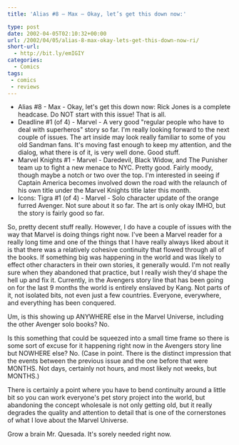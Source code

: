 ```yaml
---
title: 'Alias #8 – Max – Okay, let’s get this down now:'

type: post
date: 2002-04-05T02:10:32+00:00
url: /2002/04/05/alias-8-max-okay-lets-get-this-down-now-ri/
short-url:
  - http://bit.ly/emIGIY
categories:
  - Comics
tags:
 - comics
 - reviews
---
```

- Alias #8 - Max - Okay, let's get this down now: Rick Jones is a complete headcase. Do NOT start with this issue! That is all.
- Deadline #1 (of 4) - Marvel - A very good "regular people who have to deal with superheros" story so far. I'm really looking forward to the next couple of issues. The art inside may look really familiar to some of you old Sandman fans. It's moving fast enough to keep my attention, and the dialog, what there is of it, is very well done. Good stuff.
- Marvel Knights #1 - Marvel - Daredevil, Black Widow, and The Punisher team up to fight a new menace to NYC. Pretty good. Fairly moody, though maybe a notch or two over the top. I'm interested in seeing if Captain America becomes involved down the road with the relaunch of his own title under the Marvel Knights title later this month.
- Icons: Tigra #1 (of 4) - Marvel - Solo character update of the orange furred Avenger. Not sure about it so far. The art is only okay IMHO, but the story is fairly good so far.

So, pretty decent stuff really. However, I do have a couple of issues with the way that Marvel is doing things right now. I've been a Marvel reader for a really long time and one of the things that I have really always liked about it is that there was a relatively cohesive continuity that flowed through all of the books. If something big was happening in the world and was likely to effect other characters in their own stories, it generally would. I'm not really sure when they abandoned that practice, but I really wish they'd shape the hell up and fix it. Currently, in the Avengers story line that has been going on for the last 9 months the world is entirely enslaved by Kang. Not parts of it, not isolated bits, not even just a few countries. Everyone, everywhere, and everything has been conquered.

Um, is this showing up ANYWHERE else in the Marvel Universe, including the other Avenger solo books? No.

Is this something that could be squeezed into a small time frame so there is some sort of excuse for it happening right now in the Avengers story line but NOWHERE else? No. (Case in point. There is the distinct impression that the events between the previous issue and the one before that were MONTHS. Not days, certainly not hours, and most likely not weeks, but MONTHS.)

There is certainly a point where you have to bend continuity around a little bit so you can work everyone's pet story project into the world, but abandoning the concept wholesale is not only getting old, but it really degrades the quality and attention to detail that is one of the cornerstones of what I love about the Marvel Universe.

Grow a brain Mr. Quesada. It's sorely needed right now.